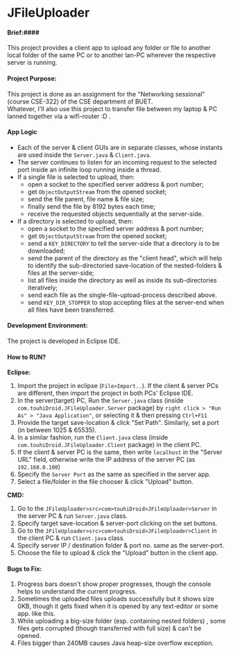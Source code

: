 JFileUploader
=============

#### Brief:####
This project provides a client app to upload any folder or file to another local folder of the same PC or to another lan-PC wherever the respective server is running.

#### Project Purpose: ####
This project is done as an assignment for the "Networking sessional" (course CSE-322) of the CSE department of BUET.  <br>Whatever, I'll also use this project to transfer file between my laptop & PC lanned together via a wifi-router :D .
  
#### App Logic ####

- Each of the server & client GUIs are in separate classes, whose instants are used inside the `Server.java` & `Client.java`.
- The server continues to listen for an incoming request to the selected port inside an infinite loop running inside a thread.
- If a single file is selected to upload, then:
    - open a socket to the specified server address & port number;
    - get `ObjectOutputStream` from the opened socket;
    - send the file parent, file name & file size;
    - finally send the file by 8192 bytes each time;
    - receive the requested objects sequentially at the server-side.
- If a directory is selected to upload, then:
    - open a socket to the specified server address & port number;
    - get `ObjectOutputStream` from the opened socket;
    - send a `KEY_DIRECTORY` to tell the server-side that a directory is to be downloaded;
    - send the parent of the directory as the "client head", which will help to identify the sub-directoried save-location of the nested-folders & files at the server-side;
    - list all files inside the directory as well as inside its sub-directories iteratively;
    - send each file as the single-file-upload-process described above.
    - send `KEY_DIR_STOPPER` to stop accepting files at the server-end when all files have been transferred.

#### Development Environment: ####
The project is developed in Eclipse IDE.

#### How to RUN? ####
**Eclipse:**

1. Import the project in eclipse (`File>Import..`). If the client & server PCs are different, then import the project in both PCs' Eclipse IDE.
2. In the server(target) PC, Run the `Server.java` class (inside `com.touhiDroid.JFileUploader.Server` package) by `right click > "Run As" > "Java Application"`, or selecting it & then pressing `Ctrl+F11`
3. Provide the target save-location & click "Set Path". Similarly, set a port (in between 1025 & 65535).
4. In a similar fashion, run the `Client.java` class (inside `com.touhiDroid.JFileUploader.Client` package) in the client PC.
5. If the client & server PC is the same, then write `localhost` in the "Server URL" field, otherwise write the IP address of the server PC (as `192.168.0.100`)
6. Specify the `Server Port` as the same as specified in the server app.
7. Select a file/folder in the file chooser & click "Upload" button.

**CMD:**

1. Go to the `JFileUploader>src>com>touhiDroid>JFileUploader>Server` in the server PC & run `Server.java` class.
2. Specify target save-location & server-port clicking on the set buttons.
3. Go to the `JFileUploader>src>com>touhiDroid>JFileUploader>Client` in the client PC & run `Client.java` class.
4. Specify server IP / destination folder & port no. same as the server-port.
5. Choose the file to upload & click the "Upload" button in the client app.

#### Bugs to Fix: ####

1. Progress bars doesn't show proper progresses, though the console helps to understand the current progress.
2. Sometimes the uploaded files uploads successfully but it shows size 0KB, though it gets fixed when it is opened by any text-editor or some app. like this.
3. While uploading a big-size folder (esp. containing nested folders) , some files gets corrupted (though transferred with full size) & can't be opened.
4. Files bigger than 240MB causes Java heap-size overflow exception.
